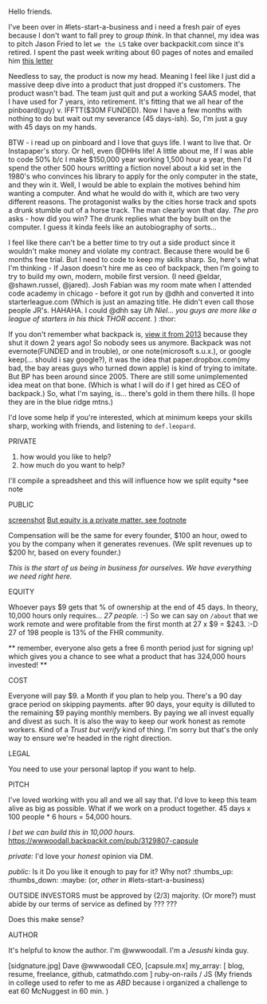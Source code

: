 Hello friends. 

I've been over in #lets-start-a-business and i need a fresh pair of eyes because I don't want to fall prey to _group think_. In that channel, my idea was to pitch Jason Fried to let `we the LS` take over backpackit.com since it's retired. I spent the past week writing about 60 pages of notes and emailed him [this letter]()

Needless to say, the product is now my head. Meaning I feel like I just did a massive deep dive into a product that just dropped it's customers. The product wasn't bad. The team just quit and put a working SAAS model, that I have used for 7 years, into retirement. It's fitting that we all hear of the pinboard(guy) v. IFFTT($30M FUNDED). Now I have a few months with nothing to do but wait out my severance (45 days-ish). So, I'm just a guy with 45 days on my hands. 

BTW - i read up on pinboard and I love that guys life. I want to live that. Or Instapaper's story. Or hell, even @DHHs life! A little about me, If I was able to code 50% b/c I make $150,000 year working 1,500 hour a year, then I'd spend the other 500 hours writting a fiction novel about a kid set in the 1980's who convinces his library to apply for the only computer in the state, and they win it. Well, I would be able to explain the motives behind him wanting a computer. And what he would do with it, which are two very different reasons. The protagonist walks by the cities horse track and spots a drunk stumble out of a horse track. The man clearly won that day. _The pro_ asks - how did you win? The drunk replies what the boy built on the computer. I guess it kinda feels like an autobiography of sorts...

I feel like there can't be a better time to try out a side product since it wouldn't make money and violate my contract. Because there would be 6 months free trial. But I need to code to keep my skills sharp. So, here's what I'm thinking -  If Jason doesn't hire me as ceo of backpack, then I’m going to try to build my own, modern, mobile first version. (I need @eldar, @shawn.russel, @jared). Josh Fabian was my room mate when I attended code academy in chicago - before it got run by @dhh and converted it into starterleague.com (Which is just an amazing title. He didn't even call those people JR's. HAHAHA. I could @dhh say _Uh Niel... you guys are more like a league of starters in his thick THOR accent._ ) :thor:

If you don't remember what backpack is, [view it from 2013](http://web.archive.org/web/20110303222843/http://backpackit.com/?source=tada-bp) because they shut it down 2 years ago! So nobody sees us anymore. Backpack was not evernote(FUNDED and in trouble), or one note(microsoft s.u.x.), or google keep(... should i say google?), it was the idea that paper.dropbox.com(my bad, the bay areas guys who turned down apple) is kind of trying to imitate. But BP has been around since 2005. There are still some unimplemented idea meat on that bone. (Which is what I will do if I get hired as CEO of backpack.) So, what I'm saying, is... there's gold in them there hills. (I hope they are in the blue ridge mtns.)

I'd love some help if you're interested, which at minimum keeps your skills sharp, working with friends, and listening to `def.leopard`. 

PRIVATE

1. how would you like to help?
2. how much do you want to help?

I'll compile a spreadsheet and this will influence how we split equity *see note

PUBLIC 

[screenshot]()
[But equity is a private matter. see footnote](https://twitter.com/wwwoodall/status/715001157047816192)

Compensation will be the same for every founder, $100 an hour, owed to you by the company when it generates revenues. (We split revenues up to $200 hr, based on every founder.)

_This is the start of us being in business for ourselves. We have everything we need right here._

EQUITY

Whoever pays $9 gets that % of ownership at the end of 45 days. In theory, 10,000 hours only requires... _27 people._ :-) So we can say on `/about` that we work remote and were profitable from the first month at 27 x $9 = $243. :-D 27 of 198 people is 13% of the FHR community. 

** remember, everyone also gets a free 6 month period just for signing up! which gives you a chance to see what a product that has 324,000 hours invested! **

COST

Everyone will pay $9. a Month if you plan to help you. There's a 90 day grace period on skipping payments. after 90 days, your equity is dilluted to the remaining $9 paying monthly members. By paying we all invest equally and divest as such. It is also the way to keep our work honest as remote workers. Kind of a _Trust but verify_ kind of thing. I'm sorry but that's the only way to ensure we're headed in the right direction.

LEGAL
  
You need to use your personal laptop if you want to help.

PITCH 

I've loved working with you all and we all say that. I'd love to keep this team alive as big as possible. What if we work on a product together. 
45 days x 100 people * 6 hours = 54,000 hours.

*I bet we can build this in 10,000 hours.*
https://wwwoodall.backpackit.com/pub/3129807-capsule

_private:_ I'd love your _honest_ opinion via DM.

_public:_ Is it Do you like it enough to pay for it? Why not?
:thumbs_up: :thumbs_down: :maybe: (or, _other_ in #lets-start-a-business)

OUTSIDE INVESTORS
must be approved by (2/3) majority. (Or more?)
must abide by our terms of service as defined by ???
???

Does this make sense? 

AUTHOR

It's helpful to know the author. I'm @wwwoodall. I'm a _Jesushi_ kinda guy.

[sidgnature.jpg]
Dave @wwwoodall
CEO, [capsule.mx]
my_array: [ blog, resume, freelance, github, catmathdo.com ] ruby-on-rails / JS
(My friends in college used to refer to me as _ABD_ because i organized a challenge to eat 60 McNuggest in 60 min. )
